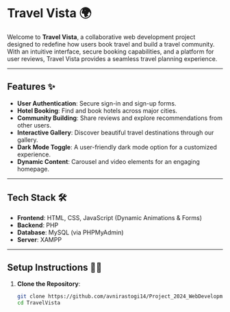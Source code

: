 # Travel Vista 🌍

Welcome to **Travel Vista**, a collaborative web development project designed to redefine how users book travel and build a travel community. With an intuitive interface, secure booking capabilities, and a platform for user reviews, Travel Vista provides a seamless travel planning experience.

---

## Features ✨

- **User Authentication**: Secure sign-in and sign-up forms.
- **Hotel Booking**: Find and book hotels across major cities.
- **Community Building**: Share reviews and explore recommendations from other users.
- **Interactive Gallery**: Discover beautiful travel destinations through our gallery.
- **Dark Mode Toggle**: A user-friendly dark mode option for a customized experience.
- **Dynamic Content**: Carousel and video elements for an engaging homepage.

---

## Tech Stack 🛠️

- **Frontend**: HTML, CSS, JavaScript (Dynamic Animations & Forms)
- **Backend**: PHP
- **Database**: MySQL (via PHPMyAdmin)
- **Server**: XAMPP

---

## Setup Instructions 🧑‍💻

1. **Clone the Repository**:
   ```bash
   git clone https://github.com/avnirastogi14/Project_2024_WebDevelopment.git
   cd TravelVista
